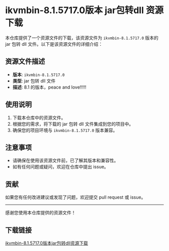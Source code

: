 # ikvmbin-8.1.5717.0版本 jar包转dll 资源下载

本仓库提供了一个资源文件的下载，该资源文件为 `ikvmbin-8.1.5717.0` 版本的 jar 包转 dll 文件。以下是该资源文件的详细介绍：

## 资源文件描述

- **版本**: `ikvmbin-8.1.5717.0`
- **类型**: jar 包转 dll 文件
- **描述**: 8.1 的版本，peace and love!!!!!

## 使用说明

1. 下载本仓库中的资源文件。
2. 根据您的需求，将下载的 jar 包转 dll 文件集成到您的项目中。
3. 确保您的项目环境与 `ikvmbin-8.1.5717.0` 版本兼容。

## 注意事项

- 请确保在使用该资源文件前，已了解其版本和兼容性。
- 如有任何问题或疑问，欢迎在仓库中提出 issue。

## 贡献

如果您有任何改进建议或发现了问题，欢迎提交 pull request 或 issue。

---

感谢您使用本仓库提供的资源文件！

## 下载链接

[ikvmbin-8.1.5717.0版本jar包转dll资源下载](https://pan.quark.cn/s/dfd242a5acd2)